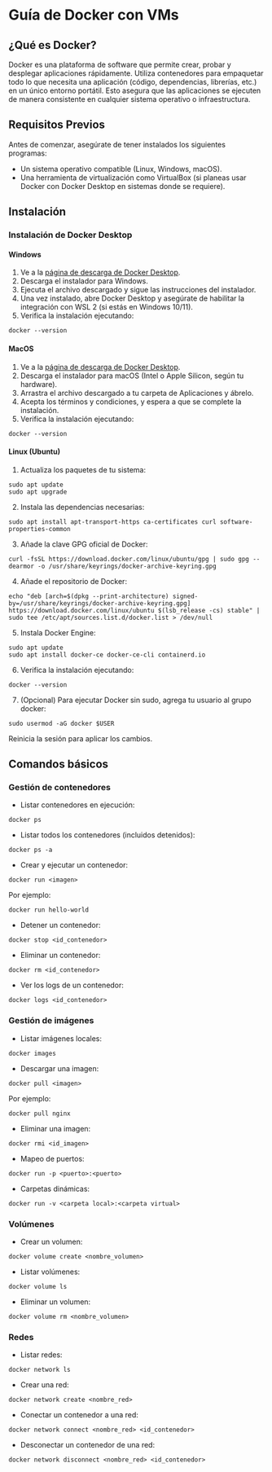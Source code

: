 # Guía de Docker con VMs

## ¿Qué es Docker?

Docker es una plataforma de software que permite crear, probar y desplegar aplicaciones rápidamente. Utiliza contenedores para empaquetar todo lo que necesita una aplicación (código, dependencias, librerías, etc.) en un único entorno portátil. Esto asegura que las aplicaciones se ejecuten de manera consistente en cualquier sistema operativo o infraestructura.

## Requisitos Previos

Antes de comenzar, asegúrate de tener instalados los siguientes programas:

- Un sistema operativo compatible (Linux, Windows, macOS).
- Una herramienta de virtualización como VirtualBox (si planeas usar Docker con Docker Desktop en sistemas donde se requiere).

## Instalación

### Instalación de Docker Desktop

#### Windows

1. Ve a la [página de descarga de Docker Desktop](https://www.docker.com/products/docker-desktop).
2. Descarga el instalador para Windows.
3. Ejecuta el archivo descargado y sigue las instrucciones del instalador.
4. Una vez instalado, abre Docker Desktop y asegúrate de habilitar la integración con WSL 2 (si estás en Windows 10/11).
5. Verifica la instalación ejecutando:

```
docker --version
```

#### MacOS

1. Ve a la [página de descarga de Docker Desktop](https://www.docker.com/products/docker-desktop).
2. Descarga el instalador para macOS (Intel o Apple Silicon, según tu hardware).
3. Arrastra el archivo descargado a tu carpeta de Aplicaciones y ábrelo.
4. Acepta los términos y condiciones, y espera a que se complete la instalación.
5. Verifica la instalación ejecutando:

```
docker --version
```

#### Linux (Ubuntu)

1. Actualiza los paquetes de tu sistema:

```
sudo apt update
sudo apt upgrade
```

2. Instala las dependencias necesarias:

```
sudo apt install apt-transport-https ca-certificates curl software-properties-common
```

3. Añade la clave GPG oficial de Docker:

```
curl -fsSL https://download.docker.com/linux/ubuntu/gpg | sudo gpg --dearmor -o /usr/share/keyrings/docker-archive-keyring.gpg
```

4. Añade el repositorio de Docker:

```
echo "deb [arch=$(dpkg --print-architecture) signed-by=/usr/share/keyrings/docker-archive-keyring.gpg] https://download.docker.com/linux/ubuntu $(lsb_release -cs) stable" | sudo tee /etc/apt/sources.list.d/docker.list > /dev/null
```

5. Instala Docker Engine:

```
sudo apt update
sudo apt install docker-ce docker-ce-cli containerd.io
```

6. Verifica la instalación ejecutando:

```
docker --version
```

7. (Opcional) Para ejecutar Docker sin sudo, agrega tu usuario al grupo docker:

```
sudo usermod -aG docker $USER
```

Reinicia la sesión para aplicar los cambios.

## Comandos básicos

### Gestión de contenedores

- Listar contenedores en ejecución:

```
docker ps
```

- Listar todos los contenedores (incluidos detenidos):

```
docker ps -a
```

- Crear y ejecutar un contenedor:

```
docker run <imagen>
```

Por ejemplo:

```
docker run hello-world
```

- Detener un contenedor:

```
docker stop <id_contenedor>
```

- Eliminar un contenedor:

```
docker rm <id_contenedor>
```

- Ver los logs de un contenedor:

```
docker logs <id_contenedor>
```

### Gestión de imágenes

- Listar imágenes locales:

```
docker images
```

- Descargar una imagen:

```
docker pull <imagen>
```

Por ejemplo:

```
docker pull nginx
```

- Eliminar una imagen:

```
docker rmi <id_imagen>
```

- Mapeo de puertos:

```
docker run -p <puerto>:<puerto>
```

- Carpetas dinámicas:

```
docker run -v <carpeta local>:<carpeta virtual>
```

### Volúmenes

- Crear un volumen:

```
docker volume create <nombre_volumen>
```

- Listar volúmenes:

```
docker volume ls
```

- Eliminar un volumen:

```
docker volume rm <nombre_volumen>
```

### Redes

- Listar redes:

```
docker network ls
```

- Crear una red:

```
docker network create <nombre_red>
```

- Conectar un contenedor a una red:

```
docker network connect <nombre_red> <id_contenedor>
```

- Desconectar un contenedor de una red:

```
docker network disconnect <nombre_red> <id_contenedor>
```
